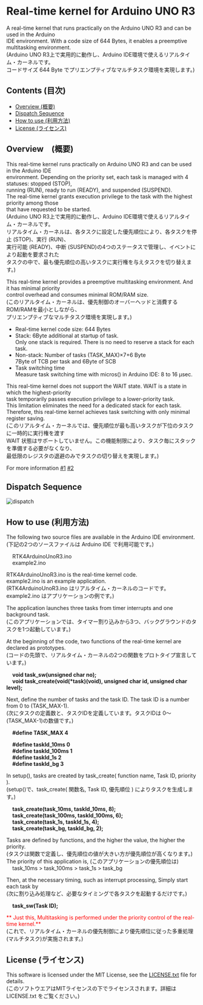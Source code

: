 # Real-time kernel for Arduino UNO R3

A real-time kernel that runs practically on the Arduino UNO R3 and can be used in the Arduino  
IDE environment. With a code size of 644 Bytes, it enables a preemptive multitasking environment.  
(Arduino UNO R3上で実用的に動作し、Arduino IDE環境で使えるリアルタイム・カーネルです。  
コードサイズ 644 Byte でプリエンプティブなマルチタスク環境を実現します。)  

## Contents (目次)
- [Overview (概要)](https://github.com/pekopoko-heart/Real-Time-Kernel-for-Arduino-Uno-R3/blob/main/README.md#overview%E6%A6%82%E8%A6%81)
- [Dispatch Sequence](https://github.com/pekopoko-heart/Real-Time-Kernel-for-Arduino-Uno-R3/blob/main/README.md#dispatch-sequence)
- [How to use (利用方法)](https://github.com/pekopoko-heart/Real-Time-Kernel-for-Arduino-Uno-R3/blob/main/README.md#how-to-use-%E5%88%A9%E7%94%A8%E6%96%B9%E6%B3%95)
- [License (ライセンス)](https://github.com/pekopoko-heart/Real-Time-Kernel-for-Arduino-Uno-R3/blob/main/README.md#license-%E3%83%A9%E3%82%A4%E3%82%BB%E3%83%B3%E3%82%B9)

## Overview　(概要)

This real-time kernel runs practically on Arduino UNO R3 and can be used in the Arduino IDE  
environment. Depending on the priority set, each task is managed with 4 statuses: stopped (STOP),   
running (RUN), ready to run (READY), and suspended (SUSPEND).  
The real-time kernel grants execution privilege to the task with the highest priority among those  
that have requested to be started.  
(Arduino UNO R3上で実用的に動作し、Arduino IDE環境で使えるリアルタイム・カーネルです。  
リアルタイム・カーネルは、各タスクに設定した優先順位により、各タスクを停止 (STOP)、実行 (RUN)、  
実行可能 (READY)、中断 (SUSPEND)の4つのステータスで管理し、イベントにより起動を要求された  
タスクの中で、最も優先順位の高いタスクに実行権を与えタスクを切り替えます。)  

This real-time kernel provides a preemptive multitasking environment. And it has minimal priority  
control overhead and consumes minimal ROM/RAM size.  
(このリアルタイム・カーネルは、優先制御のオーバーヘッドと消費するROM/RAMを最小としながら、  
プリエンプティブなマルチタスク環境を実現します。)  

- Real-time kernel code size: 644 Bytes
- Stack: 6Byte additional at startup of task.  
  Only one stack is required. There is no need to reserve a stack for each task.
- Non-stack: Number of tasks (TASK_MAX)×7+6 Byte  
  7Byte of TCB per task and 6Byte of SCB  
- Task switching time  
  Measure task switching time with micros() in Arduino IDE: 8 to 16 μsec.  

This real-time kernel does not support the WAIT state. WAIT is a state in which the highest-priority  
task temporarily passes execution privilege to a lower-priority task.  
This limitation eliminates the need for a dedicated stack for each task.  
Therefore, this real-time kernel achieves task switching with only minimal register saving.  
(このリアルタイム・カーネルでは、優先順位が最も高いタスクが下位のタスクに一時的に実行権を渡す  
WAIT 状態はサポートしていません。この機能制限により、タスク毎にスタックを準備する必要がなくなり、  
最低限のレジスタの退避のみでタスクの切り替えを実現します。)  

For more information
[#1](https://pekopoko4control.blogspot.com/2024/09/arduino-uno.html)
[#2](https://pekopoko4control.blogspot.com/2024/10/for-arduino-uno-r3.html)

## Dispatch Sequence
![dispatch](https://github.com/pekopoko-heart/Real-Time-Kernel-for-Arduino-Uno-R3/blob/main/dispatch.png)

## How to use (利用方法)
The following two source files are available in the Arduino IDE environment.  
(下記の2つのソースファイルは Arduino IDE で利用可能です。)  

&nbsp;&nbsp;&nbsp;&nbsp;RTK4ArduinoUnoR3.ino  
&nbsp;&nbsp;&nbsp;&nbsp;example2.ino

RTK4ArduinoUnoR3.ino is the real-time kernel code.  
example2.ino is an example application.  
(RTK4ArduinoUnoR3.ino はリアルタイム・カーネルのコードです。  
example2.ino はアプリケーションの例です。)  

The application launches three tasks from timer interrupts and one background task.  
(このアプリケーションでは、タイマー割り込みから3つ、バックグラウンドのタスクを1つ起動しています。)  

At the beginning of the code, two functions of the real-time kernel are declared as prototypes.  
(コードの先頭で、リアルタイム・カーネルの2つの関数をプロトタイプ宣言しています。)  

&nbsp;&nbsp;&nbsp;&nbsp;**void task_sw(unsigned char no);**  
&nbsp;&nbsp;&nbsp;&nbsp;**void task_create(void(\*task)(void), unsigned char id, unsigned char level);**

Next, define the number of tasks and the task ID. The task ID is a number from 0 to (TASK_MAX-1).  
(次にタスクの定義数と、タスクIDを定義しています。タスクIDは 0～(TASK_MAX-1)の数値です。)  

&nbsp;&nbsp;&nbsp;&nbsp;**#define  TASK_MAX    4**  
 
&nbsp;&nbsp;&nbsp;&nbsp;**#define  taskId_10ms    0**   
&nbsp;&nbsp;&nbsp;&nbsp;**#define  taskId_100ms   1**   
&nbsp;&nbsp;&nbsp;&nbsp;**#define  taskId_1s      2**  
&nbsp;&nbsp;&nbsp;&nbsp;**#define  taskId_bg      3**  

In setup(), tasks are created by task_create( function name, Task ID, priority ).   
(setup()で、task_create( 関数名, Task ID, 優先順位 ) によりタスクを生成します。)

&nbsp;&nbsp;&nbsp;&nbsp;**task_create(task_10ms, taskId_10ms, 8);**  
&nbsp;&nbsp;&nbsp;&nbsp;**task_create(task_100ms, taskId_100ms, 6);**  
&nbsp;&nbsp;&nbsp;&nbsp;**task_create(task_1s, taskId_1s, 4);**  
&nbsp;&nbsp;&nbsp;&nbsp;**task_create(task_bg, taskId_bg, 2);**  

Tasks are defined by functions, and the higher the value, the higher the priority.  
(タスクは関数で定義し、優先順位の値が大きい方が優先順位が高くなります。)  
The priority of this application is, (このアプリケーションの優先順位は)  
&nbsp;&nbsp;&nbsp;&nbsp;task_10ms > task_100ms > task_1s > task_bg  

Then, at the necessary timing, such as interrupt processing, Simply start each task by  
(次に割り込み処理など、必要なタイミングで各タスクを起動するだけです。)  

&nbsp;&nbsp;&nbsp;&nbsp;**task_sw(Task ID);**  

<span style="color: red;">** Just this, Multitasking is performed under the priority control of the real-time kernel.**</span>   
(これで、リアルタイム・カーネルの優先制御により優先順位に従った多重処理(マルチタスク)が実施されます。)  

## License (ライセンス)
This software is licensed under the MIT License, see the [LICENSE.txt](https://github.com/pekopoko-heart/RTKernel-for-Arduino-Uno-R3/blob/main/LISENCE.txt) file for details.  
(このソフトウエアはMITライセンスの下でライセンスされます。詳細は LICENSE.txt をご覧ください。)  
